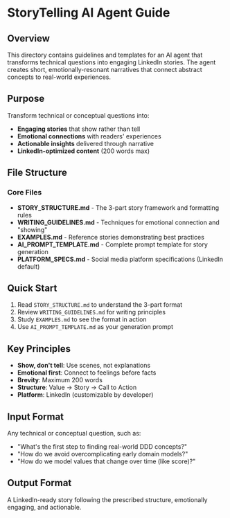 # StoryTelling AI Agent Guide

## Overview
This directory contains guidelines and templates for an AI agent that transforms technical questions into engaging LinkedIn stories. The agent creates short, emotionally-resonant narratives that connect abstract concepts to real-world experiences.

## Purpose
Transform technical or conceptual questions into:
- **Engaging stories** that show rather than tell
- **Emotional connections** with readers' experiences
- **Actionable insights** delivered through narrative
- **LinkedIn-optimized content** (200 words max)

## File Structure

### Core Files
- **STORY_STRUCTURE.md** - The 3-part story framework and formatting rules
- **WRITING_GUIDELINES.md** - Techniques for emotional connection and "showing"
- **EXAMPLES.md** - Reference stories demonstrating best practices
- **AI_PROMPT_TEMPLATE.md** - Complete prompt template for story generation
- **PLATFORM_SPECS.md** - Social media platform specifications (LinkedIn default)

## Quick Start

1. Read `STORY_STRUCTURE.md` to understand the 3-part format
2. Review `WRITING_GUIDELINES.md` for writing principles
3. Study `EXAMPLES.md` to see the format in action
4. Use `AI_PROMPT_TEMPLATE.md` as your generation prompt

## Key Principles

- **Show, don't tell**: Use scenes, not explanations
- **Emotional first**: Connect to feelings before facts
- **Brevity**: Maximum 200 words
- **Structure**: Value → Story → Call to Action
- **Platform**: LinkedIn (customizable by developer)

## Input Format
Any technical or conceptual question, such as:
- "What's the first step to finding real-world DDD concepts?"
- "How do we avoid overcomplicating early domain models?"
- "How do we model values that change over time (like score)?"

## Output Format
A LinkedIn-ready story following the prescribed structure, emotionally engaging, and actionable.

